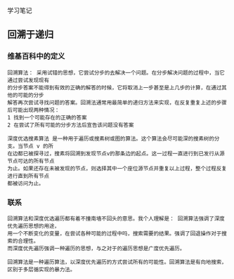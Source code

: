 学习笔记

## 回溯于递归

### 维基百科中的定义
    回溯算法： 采用试错的思想，它尝试分步的去解决一个问题。在分步解决问题的过程中，当它通过尝试发现现有
    的分步答案不能得到有效的正确的解答的时候，它将取消上一步甚至是上几步的计算，在通过其他的可能的分步
    解答再次尝试寻找问题的答案。回溯法通常用最简单的递归方法来实现，在反复重复上述的步骤后可能出现两种情况：
    1 找到一个可能存在的正确的答案
    2 在尝试了所有可能的分步方法后宣告该问题没有答案
    
    深度优选搜素算法 是一种用于遍历或搜素树或图的算法。这个算法会尽可能深的搜素树的分支。当节点 v 的所
    在边都已被探寻过，搜素将回溯到发现节点v的那条边的起点。这一过程一直进行到已发行从源节点可达的所有节点
    为止。如果还存在未被发现的节点，则选择其中一个座位源节点并重复以上过程，整个过程反复进行直到所有节点
    都被访问为止。
### 联系
    回溯算法和深度优选遍历都有着不撞南墙不回头的意思。我个人理解是： 回溯算法强调了深度优先遍历思想的用途，
    用一个不断变化的变量，在尝试各种可能的过程中吗，搜索需要的结果。强调了回退操作对于搜索的合理性。 
    而深度优先遍历强调一种遍历的思想，与之对于的遍历思想是广度优先遍历。
    
    回溯算法是一种遍历算法，以深度优先遍历的方式尝试所有的可能性。回溯算法是有向地搜索，区别于多层循实现的暴力法。